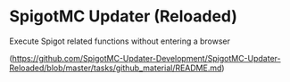 # SpigotMC Updater (Reloaded)
Execute Spigot related functions without entering a browser

(https://github.com/SpigotMC-Updater-Development/SpigotMC-Updater-Reloaded/blob/master/tasks/github_material/README.md)
